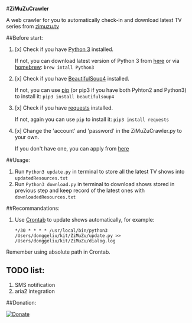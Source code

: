 #**ZiMuZuCrawler**

A web crawler for you to automatically check-in and download latest TV series from [zimuzu.tv](http://www.zimuzu.tv/)


##Before start:


1. [x] Check if you have [Python 3](https://docs.python.org/3/) installed. 
    
    If not, you can download latest version of Python 3 from [here](https://www.python.org/downloads/) 
    or via [homebrew](http://brew.sh/): `brew intall Python3`


2. [x] Check if you have [BeautifulSoup4](https://www.crummy.com/software/BeautifulSoup/bs4/doc/) installed. 
    
    If not, you can use [pip](https://pip.pypa.io/en/latest/reference/pip_install/) (or pip3 if you have both Pyhton2 and Python3) to install it:
    `pip3 install beautifulsoup4`

3. [x] Check if you have [requests](http://docs.python-requests.org/en/master/) installed. 
    
    If not, again you can use `pip` to install it:
    `pip3 install requests`

4. [x] Change the 'account' and 'password' in the ZiMuZuCrawler.py to your own.

    If you don't have one, you can apply from [here](http://www.zimuzu.tv/user/reg)


##Usage:

1. Run `Python3 update.py` in terminal to store all the latest TV shows into `updatedResources.txt`
2. Run `Python3 download.py` in terminal to download shows stored in previous step and keep record of the latest ones with `downloadedResources.txt`


##Recommandations: 

    
1. Use [Crontab](http://www.adminschoice.com/crontab-quick-reference) to update shows automatically, for example:

	  `*/30 * * * * /usr/local/bin/python3 /Users/donggeliu/kit/ZiMuZu/update.py >> /Users/donggeliu/kit/ZiMuZu/dialog.log`

	
Remember using absolute path in Crontab.


## TODO list:
1. SMS notification
2. aria2 integration

##Donation:

[![Donate](https://img.shields.io/badge/Donate-PayPal-green.svg)](https://www.paypal.me/DonggeLiu)




